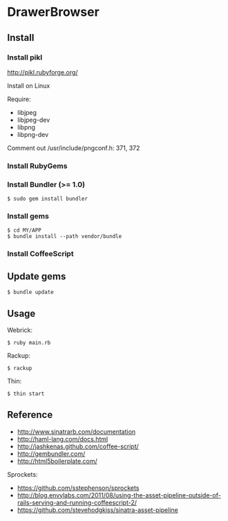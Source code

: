 # DrawerBrowser

## Install

### Install pikl

<http://pikl.rubyforge.org/>

Install on Linux

Require:
- libjpeg
- libjpeg-dev
- libpng
- libpng-dev

Comment out /usr/include/pngconf.h: 371, 372

### Install RubyGems

### Install Bundler (>= 1.0)

    $ sudo gem install bundler

### Install gems

    $ cd MY/APP
    $ bundle install --path vendor/bundle

### Install CoffeeScript

## Update gems

    $ bundle update

## Usage

Webrick:

    $ ruby main.rb

Rackup:

    $ rackup

Thin:

    $ thin start

## Reference

- <http://www.sinatrarb.com/documentation>
- <http://haml-lang.com/docs.html>
- <http://jashkenas.github.com/coffee-script/>
- <http://gembundler.com/>
- <http://html5boilerplate.com/>

Sprockets:

- <https://github.com/sstephenson/sprockets>
- <http://blog.envylabs.com/2011/08/using-the-asset-pipeline-outside-of-rails-serving-and-running-coffeescript-2/>
- <https://github.com/stevehodgkiss/sinatra-asset-pipeline>
